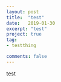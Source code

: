```yaml
---
layout: post
title:  "test"
date:   2019-01-30
excerpt: "test"
project: true
tag:
- testthing

comments: false
---
```

test
